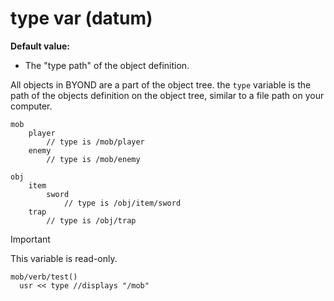 # type var (datum)
**Default value:**
+   The "type path" of the object definition.

All objects in BYOND are a part of the object tree.  the `type` variable is the path of the objects definition on the object tree, similar to a file path on your computer.
```dm
mob
	player
		// type is /mob/player
	enemy
		// type is /mob/enemy

obj
	item
		sword
			// type is /obj/item/sword
	trap
		// type is /obj/trap
```

> [!IMPORTANT]
> This variable is read-only. 
>
> ```dm
> mob/verb/test()
> 	usr << type //displays "/mob" 
> ```
